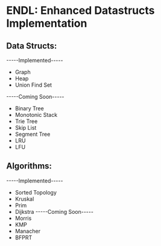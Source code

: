 # ENDL: Enhanced Datastructs Implementation

## Data Structs:
-----Implemented-----
+ Graph
+ Heap
+ Union Find Set

-----Coming Soon-----
+ Binary Tree
+ Monotonic Stack
+ Trie Tree
+ Skip List
+ Segment Tree
+ LRU
+ LFU

## Algorithms:
-----Implemented-----
+ Sorted Topology
+ Kruskal
+ Prim
+ Dijkstra
-----Coming Soon-----
+ Morris
+ KMP
+ Manacher
+ BFPRT
